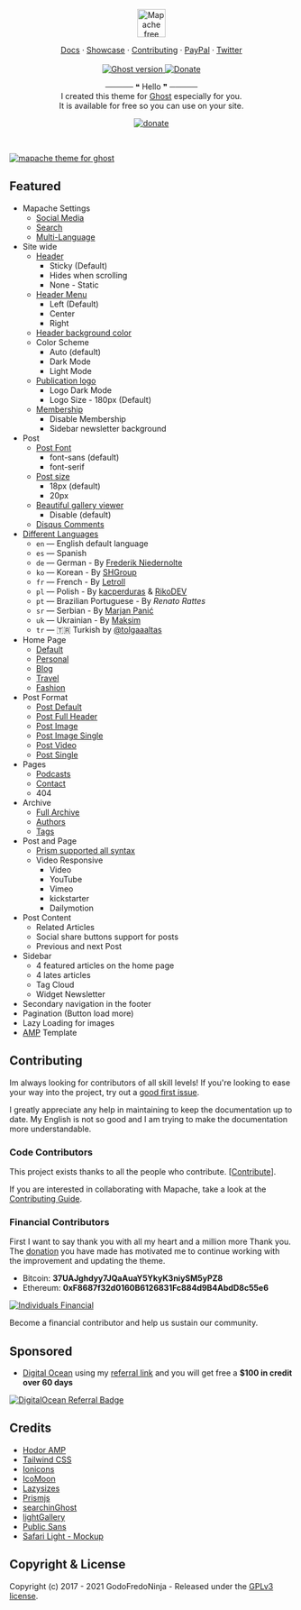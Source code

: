 <p align="center">
  <a href="https://godofredo.ninja/ghost-theme/mapache/">
    <img src="https://user-images.githubusercontent.com/10253167/142776472-b1f03e0f-6827-48f9-9dbe-5397a9326277.png" height="50" alt="Mapache free theme for Ghost" />
  </a>
</p>

<p align="center">
    <a href="./docs">Docs</a>
    ·
    <a href="https://godofredo.ninja/ghost-theme/showcase/">Showcase</a>
    ·
    <a href="https://github.com/godofredoninja/mapache/graphs/contributors">Contributing</a>
    ·
    <a href="https://www.paypal.com/paypalme/godofredoninja">PayPal</a>
    ·
    <a href="https://twitter.com/godofredoninja">Twitter</a>
    <br /><br />
    <a href="https://github.com/TryGhost/Ghost">
        <img src="https://img.shields.io/badge/Ghost-4.x-brightgreen.svg" alt="Ghost version" />
    </a>
    <a href="https://www.paypal.com/paypalme/godofredoninja">
        <img src="https://img.shields.io/badge/donate-paypal-blue.svg" alt="Donate" />
    </a>
</p>

<p align="center">
    ───── ❝ Hello ❞ ─────
    <br />
  I created this theme for <a href="https://github.com/tryghost/ghost/">Ghost</a> especially for you.
    <br />
    It is available for free so you can use on your site.
</p>

<p align="center">
    <a href="https://www.paypal.com/cgi-bin/webscr?cmd=_s-xclick&hosted_button_id=Y7UB5Q8GVN3HN&source=url">
        <img src="https://user-images.githubusercontent.com/10253167/103444000-877b1b80-4c32-11eb-8377-7bedd46dbdf8.gif" alt="donate" />
    </a>
</p>

&nbsp;

[![mapache theme for ghost](https://user-images.githubusercontent.com/10253167/144504924-bb6b4dfe-3c5c-4eeb-b9c3-fd8ebfa664bd.jpg)](https://godofredo.ninja/ghost-theme/mapache/)

## Featured

- Mapache Settings
  - [Social Media](./docs/custom-theme-settings.md#social-media)
  - [Search](./docs/custom-theme-settings.md#search)
  - [Multi-Language](./docs/custom-theme-settings.md#multi-language)
- Site wide
  - [Header](./docs/custom-theme-settings.md#header)
    - Sticky (Default)
    - Hides when scrolling
    - None - Static
  - [Header Menu](./docs/custom-theme-settings.md#header-menu)
    - Left (Default)
    - Center
    - Right
  - [Header background color](./docs/custom-theme-settings.md#header-background-color)
  - Color Scheme
    - Auto (default)
    - Dark Mode
    - Light Mode
  - [Publication logo](./docs/custom-theme-settings.md#publication-logo)
    - Logo Dark Mode
    - Logo Size - 180px (Default)
  - [Membership](./docs/custom-theme-settings.md#membership)
    - Disable Membership
    - Sidebar newsletter background
- Post
  - [Post Font](./docs/custom-theme-settings.md#post-font)
    - font-sans (default)
    - font-serif
  - [Post size](./docs/custom-theme-settings.md#post-font-size)
    - 18px (default)
    - 20px
  - [Beautiful gallery viewer](./docs/custom-theme-settings.md#gallery)
    - Disable (default)
  - [Disqus Comments](./docs/custom-theme-settings.md#comments)
- [Different Languages](./docs/languages.md)
  - `en` — English default language
  - `es` — Spanish
  - `de` — German - By [Frederik Niedernolte](https://github.com/MaluNoPeleke)
  - `ko` — Korean - By [SHGroup](https://github.com/sunghun7511)
  - `fr` — French - By [Letroll](https://github.com/letroll)
  - `pl` — Polish - By [kacperduras](https://github.com/kacperduras) & [RikoDEV](https://github.com/RikoDEV)
  - `pt` — Brazilian Portuguese - By *Renato Rattes*
  - `sr` — Serbian - By [Marjan Panić](https://github.com/neoartdoo)
  - `uk` — Ukrainian - By [Maksim](https://github.com/partizan007)
  - `tr` — :tr: Turkish by [@tolgaaaltas](https://github.com/tolgaaaltas)
- Home Page
  - [Default](./docs/home.md#default)
  - [Personal](./docs/home.md#personal)
  - [Blog](./docs/home.md#medium)
  - [Travel](./docs/home.md#travel)
  - [Fashion](./docs/home.md#fashion)
- Post Format
  - [Post Default](./docs/post-format.md#post-default)
  - [Post Full Header](./docs/post-format.md#post-full-header)
  - [Post Image](./docs/post-format.md#post-image)
  - [Post Image Single](./docs/post-format.md#post-image-single)
  - [Post Video](./docs/post-format.md#post-video)
  - [Post Single](./docs/post-format.md#post-single)
- Pages
  - [Podcasts](./docs/podcast-page.md)
  - [Contact](contact-page.md)
  - 404
- Archive
  - [Full Archive](./docs/arhive-page.md)
  - [Authors](./docs/authors-and-tags-page.md#authors-page)
  - [Tags](./docs/authors-and-tags-page.md#tags-page)
- Post and Page
  - [Prism supported all syntax](https://prismjs.com/index.html#supported-languages)
  - Video Responsive
    - Video
    - YouTube
    - Vimeo
    - kickstarter
    - Dailymotion
- Post Content
  - Related Articles
  - Social share buttons support for posts
  - Previous and next Post
- Sidebar
  - 4 featured articles on the home page
  - 4 lates articles
  - Tag Cloud
  - Widget Newsletter
- Secondary navigation in the footer
- Pagination (Button load more)
- Lazy Loading for images
- [AMP](https://github.com/godofredoninja/Hodor-AMP-Ghost) Template

## Contributing

Im always looking for contributors of all skill levels! If you're looking to ease your way into the project, try out a [good first issue](https://github.com/godofredoninja/mapache/labels/%F0%9F%8C%B1%20good%20first%20issue).

I greatly appreciate any help in maintaining to keep the documentation up to date. My English is not so good and I am trying to make the documentation more understandable.

### Code Contributors

This project exists thanks to all the people who contribute. [[Contribute](https://github.com/godofredoninja/Mapache/graphs/contributors)].

If you are interested in collaborating with Mapache, take a look at the [Contributing Guide](./CONTRIBUTING.md).

### Financial Contributors

First I want to say thank you with all my heart and a million more Thank you. The [donation](https://www.paypal.com/cgi-bin/webscr?cmd=_s-xclick&hosted_button_id=4H53Q4RTPSFQW&source=url) you have made has motivated me to continue working with the improvement and updating the theme.

- Bitcoin: **37UAJghdyy7JQaAuaY5YkyK3niySM5yPZ8**
- Ethereum: **0xF8687f32d0160B6126831Fc884d9B4AbdD8c55e6**

[![Individuals Financial](https://user-images.githubusercontent.com/10253167/103444000-877b1b80-4c32-11eb-8377-7bedd46dbdf8.gif)](https://www.paypal.com/cgi-bin/webscr?cmd=_s-xclick&hosted_button_id=4H53Q4RTPSFQW&source=url)

Become a financial contributor and help us sustain our community.

## Sponsored

- [Digital Ocean](https://m.do.co/c/710a27a3b3de) using my [referral link]((https://m.do.co/c/710a27a3b3de)) and you will get free a **$100 in credit over 60 days**

[![DigitalOcean Referral Badge](https://web-platforms.sfo2.cdn.digitaloceanspaces.com/WWW/Badge%201.svg)](https://www.digitalocean.com/?refcode=710a27a3b3de&utm_campaign=Referral_Invite&utm_medium=Referral_Program&utm_source=badge)

## Credits

- [Hodor AMP](https://github.com/godofredoninja/Hodor-AMP-Ghost)
- [Tailwind CSS](https://github.com/tailwindlabs/tailwindcss)
- [Ionicons](https://github.com/ionic-team/ionicons)
- [IcoMoon](https://icomoon.io/)
- [Lazysizes](https://github.com/aFarkas/lazysizes)
- [Prismjs](https://github.com/PrismJS/prism/)
- [searchinGhost](https://github.com/gmfmi/searchinGhost)
- [lightGallery](https://github.com/sachinchoolur/lightGallery)
- [Public Sans](https://fonts.google.com/share?selection.family=Public%20Sans:wght@400;500;600;700)
- [Safari Light - Mockup](https://www.uplabs.com/posts/safari-light-version)

## Copyright & License

Copyright (c) 2017 - 2021 GodoFredoNinja - Released under the [GPLv3 license](LICENSE).
